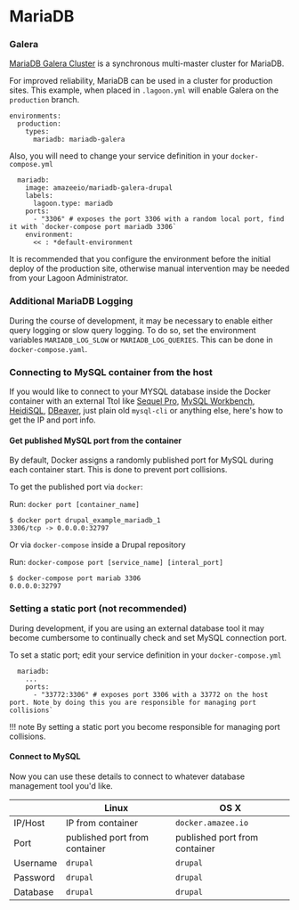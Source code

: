 # MariaDB

### Galera

[MariaDB Galera Cluster](https://mariadb.com/kb/en/galera-cluster/) is a synchronous multi-master cluster for MariaDB.

For improved reliability, MariaDB can be used in a cluster for production sites.
This example, when placed in `.lagoon.yml` will enable Galera on the
`production` branch.

```
environments:
  production:
    types:
      mariadb: mariadb-galera
```

Also, you will need to change your service definition in your `docker-compose.yml`

```
  mariadb:
    image: amazeeio/mariadb-galera-drupal
    labels:
      lagoon.type: mariadb
    ports:
      - "3306" # exposes the port 3306 with a random local port, find it with `docker-compose port mariadb 3306`
    environment:
      << : *default-environment
```

It is recommended that you configure the environment before the initial deploy of the
production site, otherwise manual intervention may be needed from your Lagoon
Administrator.

### Additional MariaDB Logging

During the course of development, it may be necessary to enable either query
logging or slow query logging. To do so, set the environment variables
`MARIADB_LOG_SLOW` or `MARIADB_LOG_QUERIES`. This can be done in
`docker-compose.yaml`.



### Connecting to MySQL container from the host

If you would like to connect to your MYSQL database inside the Docker container with an external Ttol like [Sequel Pro](http://www.sequelpro.com/), [MySQL Workbench](http://www.mysql.com/products/workbench/), [HeidiSQL](http://www.heidisql.com/), [DBeaver](http://dbeaver.jkiss.org/), just plain old `mysql-cli` or anything else, here's how to get the IP and port info.

#### Get published MySQL port from the container

By default, Docker assigns a randomly published port for MySQL during each container start. This is done to prevent port collisions.

To get the published port via `docker`:

Run: ```docker port [container_name]```

    $ docker port drupal_example_mariadb_1
    3306/tcp -> 0.0.0.0:32797

Or via `docker-compose` inside a Drupal repository

Run: ```docker-compose port [service_name] [interal_port]```

    $ docker-compose port mariab 3306
    0.0.0.0:32797

### Setting a static port (not recommended)

During development, if you are using an external database tool it may become cumbersome to continually check and set MySQL connection port.

To set a static port; edit your service definition in your `docker-compose.yml`

```
  mariadb:
    ...
    ports:
      - "33772:3306" # exposes port 3306 with a 33772 on the host port. Note by doing this you are responsible for managing port collisions`
```

!!! note
    By setting a static port you become responsible for managing port collisions.

#### Connect to MySQL
Now you can use these details to connect to whatever database management tool you'd like.


|          | Linux                         | OS X                          |
|----------|-------------------------------|-------------------------------|
| IP/Host  | IP from container             | `docker.amazee.io`            |
| Port     | published port from container | published port from container |
| Username | `drupal`                      | `drupal`                      |
| Password | `drupal`                      | `drupal`                      |
| Database | `drupal`                      | `drupal`                      |
